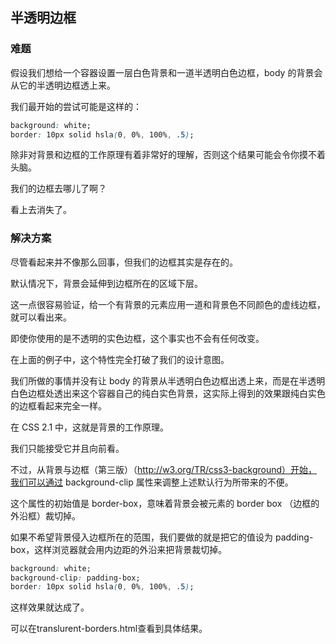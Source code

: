 ## 半透明边框

### 难题

假设我们想给一个容器设置一层白色背景和一道半透明白色边框，body 的背景会从它的半透明边框透上来。

我们最开始的尝试可能是这样的：

```css
background: white;
border: 10px solid hsla(0, 0%, 100%, .5);
```

除非对背景和边框的工作原理有着非常好的理解，否则这个结果可能会令你摸不着头脑。

我们的边框去哪儿了啊？

看上去消失了。

### 解决方案

尽管看起来并不像那么回事，但我们的边框其实是存在的。

默认情况下，背景会延伸到边框所在的区域下层。

这一点很容易验证，给一个有背景的元素应用一道和背景色不同颜色的虚线边框，就可以看出来。

即使你使用的是不透明的实色边框，这个事实也不会有任何改变。

在上面的例子中，这个特性完全打破了我们的设计意图。

我们所做的事情并没有让 body 的背景从半透明白色边框出透上来，而是在半透明白色边框处透出来这个容器自己的纯白实色背景，这实际上得到的效果跟纯白实色的边框看起来完全一样。

在 CSS 2.1 中，这就是背景的工作原理。

我们只能接受它并且向前看。

不过，从背景与边框（第三版）（http://w3.org/TR/css3-background）开始，我们可以通过 background-clip 属性来调整上述默认行为所带来的不便。

这个属性的初始值是 border-box，意味着背景会被元素的 border box （边框的外沿框）裁切掉。

如果不希望背景侵入边框所在的范围，我们要做的就是把它的值设为 padding-box，这样浏览器就会用内边距的外沿来把背景裁切掉。

```css
background: white;
background-clip: padding-box;
border: 10px solid hsla(0, 0%, 100%, .5);
```

这样效果就达成了。

可以在translurent-borders.html查看到具体结果。